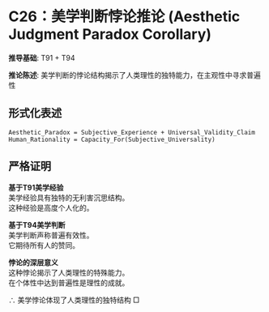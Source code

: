 # C26：美学判断悖论推论 (Aesthetic Judgment Paradox Corollary)  

**推导基础**: T91 + T94  

**推论陈述**: 美学判断的悖论结构揭示了人类理性的独特能力，在主观性中寻求普遍性  

## 形式化表述  
```  
Aesthetic_Paradox = Subjective_Experience + Universal_Validity_Claim  
Human_Rationality = Capacity_For(Subjective_Universality)  
```  

## 严格证明  

**基于T91美学经验**  
美学经验具有独特的无利害沉思结构。  
这种经验是高度个人化的。  

**基于T94美学判断**  
美学判断声称普遍有效性。  
它期待所有人的赞同。  

**悖论的深层意义**  
这种悖论揭示了人类理性的特殊能力。  
在个体性中达到普遍性是理性的成就。  

∴ 美学悖论体现了人类理性的独特结构 □  